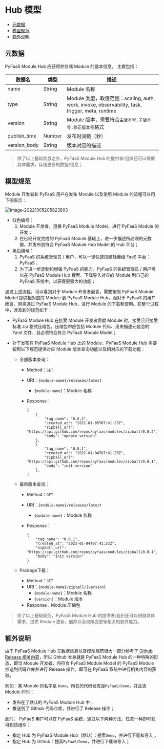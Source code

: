 # Hub 模型

- [元数据](#元数据)
- [模型规范](#模型规范)
- [额外说明](#额外说明)

## 元数据

PyFaaS Module Hub 应获得并存储 Module 的基本信息， 主要包括：

| 数据名       | 类型   | 描述                                                         |
| ------------ | ------ | ------------------------------------------------------------ |
| name         | String | Module 名称                                                  |
| type         | String | Module 类型，取值范围：scaling, auth, work, invoke, observability, task, trigger, meta, runtime |
| version      | String | Module 版本，需要符合`主版本号.子版本号.修正版本号`格式      |
| publish_time | Number | 发布时间戳（秒）                                             |
| version_body | String | 版本对应的描述                                               |

> 除了以上基础信息之外，PyFaaS Module Hub 的提供者/组织还可以根据具体需求，存储更多的数据/信息；

## 模型规范

Module 开发者和 PyFaaS 用户在发布 Module 以及使用 Module 的流程可以用下图表示：

![image-20221005205823803](https://www.images.wiki/fhi7DuliBk5q2BlehZch.png)

- 红色编号：
  1. Module 开发者，遵循 PyFaaS Module Model，进行 PyFaaS Module 的开发；
  2. 在已经开发完成的 PyFaaS Module 基础上，进一步描述所必须的元数据，并发布到符合 PyFaaS Module Hub Model 的 Hub 平台；
- 黑色编号：
  1. PyFaaS 的系统管理员 / 用户，可以一键快速搭建轻量级 FaaS 平台：PyFaaS；
  2. 为了进一步定制和增强 PyFaaS 的能力，PyFaaS 的系统管理员 / 用户可以在 PyFaaS Module Hub 搜索、下载导入对应的 Module 到自己的 PyFaaS 系统中，以获得更强大的功能；

通过上述流程，可以看到对于 Module 开发者而言，需要按照 PyFaaS Module Model 提供相对应的 Module 到 PyFaaS Module Hub，而对于 PyFaaS 的用户而言，则需通过 PyFaaS Module Hub，进行 Module 的下载和使用。在整个过程中，涉及到的规范如下：

- PyFaaS Module Hub 在接受 Module 开发者贡献 Module 时，接受且只接受标准 zip 格式压缩包，压缩包中应包括 Module 代码、用来描述元信息的 Yaml 文件，且必须符合符合 PyFaaS Module Model；

- 对于发布在 PyFaaS Module Hub 上的 Module，PyFaaS Module Hub 需要按照以下规范提供对应 Module 版本查询功能以及相对应的下载功能：

  - 全部版本查询：

    - Method：`GET`

    - URI：`{module-name}/releases/latest`

      - `{module-name}`：Module 名称

    - Response：

      ```
      [
          {
              "tag_name": "0.0.2",
              "created_at": "2021-01-05T07:41:23Z",
              "zipball_url": "https://api.github.com/repos/pyfaas/modules/zipball/0.0.2",
              "body": "update version"
          },
          {
              "tag_name": "0.0.1",
              "created_at": "2021-01-04T07:41:23Z",
              "zipball_url": "https://api.github.com/repos/pyfaas/modules/zipball/0.0.1",
              "body": "init version"
          },
      ]
      ```

  - 最新版本查询：

    - Method：`GET`

    - URI：`{module-name}/releases/latest`

      - `{module-name}`：Module 名称

    - Response：

      ```
      {
          "tag_name": "0.0.1",
          "created_at": "2021-01-04T07:41:23Z",
          "zipball_url": "https://api.github.com/repos/pyfaas/modules/zipball/0.0.1",
          "body": "init version"
      }
      ```

  - Package下载：

    - Method：`GET`
    - URI：`{module-name}/zipball/{version}`
      - `{module-name}`：Module 名称
      - `{version}`：Module 版本
    - Response：Module 压缩包

> 除了以上基础规范，PyFaaS Module Hub 的提供者/组织还可以根据具体需求，提供 Module 更新，删除以及权限变更等相关的额外能力。

## 额外说明

由于 PyFaaS Module Hub 元数据信息以及模型规范很大一部分参考了 [Github Release 相关内容](https://api.github.com/repos/)，所以 Github 本身就是 PyFaaS Module Hub 的一种特殊的形态，即当 Module 开发者，将符合 PyFaaS Module Model 的 PyFaaS Module 推送到代码仓库并进行 Release 操作，即可在 PyFaaS 系统中进行相关内容的获取。

例如：某 Module 的名字是 `Demo`，所在的代码仓库是`PyFaaS/Demo`，并且该 Module 同时：

- 发布在了默认的 PyFaaS Module Hub 中；
- 推送到了  Github 代码仓库，并进行了 Release 操作；

此时， PyFaaS 用户可以在 PyFaaS 系统，通过以下两种方法，任意一种即可获得到该组件：

- 指定 Hub 为 PyFaaS Module Hub（默认）：搜索`Demo`，并进行下载和导入；
- 指定 Hub 为 Github：搜索`PyFaaS/Demo`，并进行下载和导入；